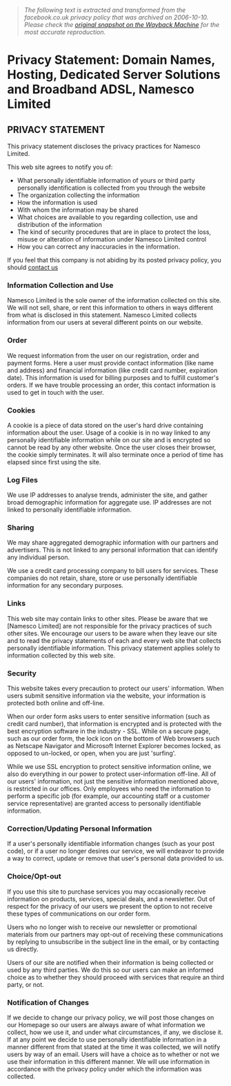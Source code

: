 > *The following text is extracted and transformed from the facebook.co.uk privacy policy that was archived on 2006-10-10. Please check the [original snapshot on the Wayback Machine](https://web.archive.org/web/20061010045927id_/http%3A//www.names.co.uk/privacy.html) for the most accurate reproduction.*

# Privacy Statement: Domain Names, Hosting, Dedicated Server Solutions and Broadband ADSL, Namesco Limited

## PRIVACY STATEMENT

This privacy statement discloses the privacy practices for Namesco Limited.

This web site agrees to notify you of:

  * What personally identifiable information of yours or third party personally identification is collected from you through the website
  * The organization collecting the information
  * How the information is used
  * With whom the information may be shared
  * What choices are available to you regarding collection, use and distribution of the information
  * The kind of security procedures that are in place to protect the loss, misuse or alteration of information under Namesco Limited control
  * How you can correct any inaccuracies in the information.



If you feel that this company is not abiding by its posted privacy policy, you should [contact us](https://web.archive.org/contact.html)

### Information Collection and Use

Namesco Limited is the sole owner of the information collected on this site. We will not sell, share, or rent this information to others in ways different from what is disclosed in this statement. Namesco Limited collects information from our users at several different points on our website.

### Order

We request information from the user on our registration, order and payment forms. Here a user must provide contact information (like name and address) and financial information (like credit card number, expiration date). This information is used for billing purposes and to fulfill customer's orders. If we have trouble processing an order, this contact information is used to get in touch with the user.

### Cookies

A cookie is a piece of data stored on the user's hard drive containing information about the user. Usage of a cookie is in no way linked to any personally identifiable information while on our site and is encrypted so cannot be read by any other website. Once the user closes their browser, the cookie simply terminates. It will also terminate once a period of time has elapsed since first using the site.

### Log Files

We use IP addresses to analyse trends, administer the site, and gather broad demographic information for aggregate use. IP addresses are not linked to personally identifiable information.

### Sharing

We may share aggregated demographic information with our partners and advertisers. This is not linked to any personal information that can identify any individual person.

We use a credit card processing company to bill users for services. These companies do not retain, share, store or use personally identifiable information for any secondary purposes.

### Links

This web site may contain links to other sites. Please be aware that we [Namesco Limited] are not responsible for the privacy practices of such other sites. We encourage our users to be aware when they leave our site and to read the privacy statements of each and every web site that collects personally identifiable information. This privacy statement applies solely to information collected by this web site.

### Security

This website takes every precaution to protect our users' information. When users submit sensitive information via the website, your information is protected both online and off-line.

When our order form asks users to enter sensitive information (such as credit card number), that information is encrypted and is protected with the best encryption software in the industry - SSL. While on a secure page, such as our order form, the lock icon on the bottom of Web browsers such as Netscape Navigator and Microsoft Internet Explorer becomes locked, as opposed to un-locked, or open, when you are just 'surfing'.

While we use SSL encryption to protect sensitive information online, we also do everything in our power to protect user-information off-line. All of our users' information, not just the sensitive information mentioned above, is restricted in our offices. Only employees who need the information to perform a specific job (for example, our accounting staff or a customer service representative) are granted access to personally identifiable information.

### Correction/Updating Personal Information

If a user's personally identifiable information changes (such as your post code), or if a user no longer desires our service, we will endeavor to provide a way to correct, update or remove that user's personal data provided to us.

### Choice/Opt-out

If you use this site to purchase services you may occasionally receive information on products, services, special deals, and a newsletter. Out of respect for the privacy of our users we present the option to not receive these types of communications on our order form.

Users who no longer wish to receive our newsletter or promotional materials from our partners may opt-out of receiving these communications by replying to unsubscribe in the subject line in the email, or by contacting us directly.

Users of our site are notified when their information is being collected or used by any third parties. We do this so our users can make an informed choice as to whether they should proceed with services that require an third party, or not.

### Notification of Changes 

If we decide to change our privacy policy, we will post those changes on our Homepage so our users are always aware of what information we collect, how we use it, and under what circumstances, if any, we disclose it. If at any point we decide to use personally identifiable information in a manner different from that stated at the time it was collected, we will notify users by way of an email. Users will have a choice as to whether or not we use their information in this different manner. We will use information in accordance with the privacy policy under which the information was collected.
